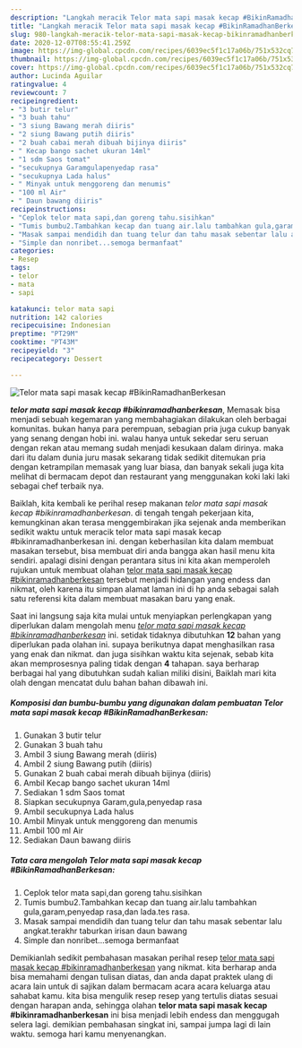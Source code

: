 ```yaml
---
description: "Langkah meracik Telor mata sapi masak kecap #BikinRamadhanBerkesan, Enak Banget"
title: "Langkah meracik Telor mata sapi masak kecap #BikinRamadhanBerkesan, Enak Banget"
slug: 980-langkah-meracik-telor-mata-sapi-masak-kecap-bikinramadhanberkesan-enak-banget
date: 2020-12-07T08:55:41.259Z
image: https://img-global.cpcdn.com/recipes/6039ec5f1c17a06b/751x532cq70/telor-mata-sapi-masak-kecap-bikinramadhanberkesan-foto-resep-utama.jpg
thumbnail: https://img-global.cpcdn.com/recipes/6039ec5f1c17a06b/751x532cq70/telor-mata-sapi-masak-kecap-bikinramadhanberkesan-foto-resep-utama.jpg
cover: https://img-global.cpcdn.com/recipes/6039ec5f1c17a06b/751x532cq70/telor-mata-sapi-masak-kecap-bikinramadhanberkesan-foto-resep-utama.jpg
author: Lucinda Aguilar
ratingvalue: 4
reviewcount: 7
recipeingredient:
- "3 butir telur"
- "3 buah tahu"
- "3 siung Bawang merah diiris"
- "2 siung Bawang putih diiris"
- "2 buah cabai merah dibuah bijinya diiris"
- " Kecap bango sachet ukuran 14ml"
- "1 sdm Saos tomat"
- "secukupnya Garamgulapenyedap rasa"
- "secukupnya Lada halus"
- " Minyak untuk menggoreng dan menumis"
- "100 ml Air"
- " Daun bawang diiris"
recipeinstructions:
- "Ceplok telor mata sapi,dan goreng tahu.sisihkan"
- "Tumis bumbu2.Tambahkan kecap dan tuang air.lalu tambahkan gula,garam,penyedap rasa,dan lada.tes rasa."
- "Masak sampai mendidih dan tuang telur dan tahu masak sebentar lalu angkat.terakhr taburkan irisan daun bawang"
- "Simple dan nonribet...semoga bermanfaat"
categories:
- Resep
tags:
- telor
- mata
- sapi

katakunci: telor mata sapi 
nutrition: 142 calories
recipecuisine: Indonesian
preptime: "PT29M"
cooktime: "PT43M"
recipeyield: "3"
recipecategory: Dessert

---
```



![Telor mata sapi masak kecap #BikinRamadhanBerkesan](https://img-global.cpcdn.com/recipes/6039ec5f1c17a06b/751x532cq70/telor-mata-sapi-masak-kecap-bikinramadhanberkesan-foto-resep-utama.jpg)

<b><i>telor mata sapi masak kecap #bikinramadhanberkesan</i></b>, Memasak bisa menjadi sebuah kegemaran yang membahagiakan dilakukan oleh berbagai komunitas. bukan hanya para perempuan, sebagian pria juga cukup banyak yang senang dengan hobi ini. walau hanya untuk sekedar seru seruan dengan rekan atau memang sudah menjadi kesukaan dalam dirinya. maka dari itu dalam dunia juru masak sekarang tidak sedikit ditemukan pria dengan ketrampilan memasak yang luar biasa, dan banyak sekali juga kita melihat di bermacam depot dan restaurant yang menggunakan koki laki laki sebagai chef terbaik nya.



Baiklah, kita kembali ke perihal resep makanan <i>telor mata sapi masak kecap #bikinramadhanberkesan</i>. di tengah tengah pekerjaan kita, kemungkinan akan terasa menggembirakan jika sejenak anda memberikan sedikit waktu untuk meracik telor mata sapi masak kecap #bikinramadhanberkesan ini. dengan keberhasilan kita dalam membuat masakan tersebut, bisa membuat diri anda bangga akan hasil menu kita sendiri. apalagi disini dengan perantara situs ini kita akan memperoleh rujukan untuk membuat olahan <u>telor mata sapi masak kecap #bikinramadhanberkesan</u> tersebut menjadi hidangan yang endess dan nikmat, oleh karena itu simpan alamat laman ini di hp anda sebagai salah satu referensi kita dalam membuat masakan baru yang enak.


Saat ini langsung saja kita mulai untuk menyiapkan perlengkapan yang diperlukan dalam mengolah menu <u><i>telor mata sapi masak kecap #bikinramadhanberkesan</i></u> ini. setidak tidaknya dibutuhkan <b>12</b> bahan yang diperlukan pada olahan ini. supaya berikutnya dapat menghasilkan rasa yang enak dan nikmat. dan juga sisihkan waktu kita sejenak, sebab kita akan memprosesnya paling tidak dengan <b>4</b> tahapan. saya berharap berbagai hal yang dibutuhkan sudah kalian miliki disini, Baiklah mari kita olah dengan mencatat dulu bahan bahan dibawah ini.

<!--inarticleads1-->

##### Komposisi dan bumbu-bumbu yang digunakan dalam pembuatan Telor mata sapi masak kecap #BikinRamadhanBerkesan:

1. Gunakan 3 butir telur
1. Gunakan 3 buah tahu
1. Ambil 3 siung Bawang merah (diiris)
1. Ambil 2 siung Bawang putih (diiris)
1. Gunakan 2 buah cabai merah dibuah bijinya (diiris)
1. Ambil  Kecap bango sachet ukuran 14ml
1. Sediakan 1 sdm Saos tomat
1. Siapkan secukupnya Garam,gula,penyedap rasa
1. Ambil secukupnya Lada halus
1. Ambil  Minyak untuk menggoreng dan menumis
1. Ambil 100 ml Air
1. Sediakan  Daun bawang diiris




<!--inarticleads2-->

##### Tata cara mengolah Telor mata sapi masak kecap #BikinRamadhanBerkesan:

1. Ceplok telor mata sapi,dan goreng tahu.sisihkan
1. Tumis bumbu2.Tambahkan kecap dan tuang air.lalu tambahkan gula,garam,penyedap rasa,dan lada.tes rasa.
1. Masak sampai mendidih dan tuang telur dan tahu masak sebentar lalu angkat.terakhr taburkan irisan daun bawang
1. Simple dan nonribet...semoga bermanfaat




Demikianlah sedikit pembahasan masakan perihal resep <u>telor mata sapi masak kecap #bikinramadhanberkesan</u> yang nikmat. kita berharap anda bisa memahami dengan tulisan diatas, dan anda dapat praktek ulang di acara lain untuk di sajikan dalam bermacam acara acara keluarga atau sahabat kamu. kita bisa mengulik resep resep yang tertulis diatas sesuai dengan harapan anda, sehingga olahan <b>telor mata sapi masak kecap #bikinramadhanberkesan</b> ini bisa menjadi lebih endess dan menggugah selera lagi. demikian pembahasan singkat ini, sampai jumpa lagi di lain waktu. semoga hari kamu menyenangkan.
